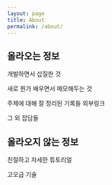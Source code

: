 ```yaml
---
layout: page
title: About
permalink: /about/
---
```


올라오는 정보
-------------------

개발하면서 삽질한 것

새로 뭔가 배우면서 메모해두는 것

주제에 대해 잘 정리된 기록들 외부링크

그 외 잡담들




올라오지 않는 정보
-------------------

친절하고 자세한 튜토리얼

고오급 기술
